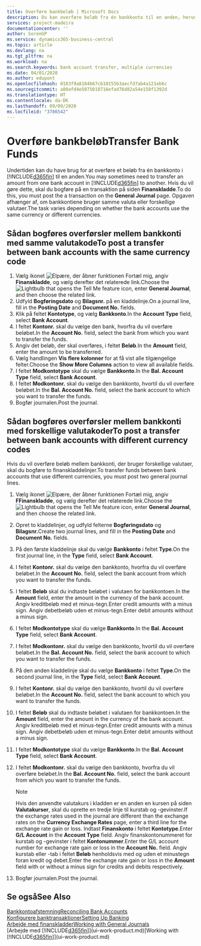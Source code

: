 ```yaml
---
title: Overføre bankbeløb | Microsoft Docs
description: Du kan overføre beløb fra én bankkonto til en anden, herunder forskellige valutaer, ved at bogføre transaktionen i finanskladden.
services: project-madeira
documentationcenter: ''
author: SorenGP
ms.service: dynamics365-business-central
ms.topic: article
ms.devlang: na
ms.tgt_pltfrm: na
ms.workload: na
ms.search.keywords: bank account transfer, multiple currencies
ms.date: 04/01/2020
ms.author: edupont
ms.openlocfilehash: 0183f9a8184b67cb10155b3aecfd7ab4a121eb6c
ms.sourcegitcommit: a80afd4e5075018716efad76d82a54e158f1392d
ms.translationtype: HT
ms.contentlocale: da-DK
ms.lasthandoff: 09/09/2020
ms.locfileid: "3786542"
---
```

# <a name="transfer-bank-funds"></a><span data-ttu-id="d568e-103">Overføre bankbeløb</span><span class="sxs-lookup"><span data-stu-id="d568e-103">Transfer Bank Funds</span></span>
<span data-ttu-id="d568e-104">Undertiden kan du have brug for at overføre et beløb fra én bankkonto i [!INCLUDE[d365fin](includes/d365fin_md.md)] til en anden.</span><span class="sxs-lookup"><span data-stu-id="d568e-104">You may sometimes need to transfer an amount from one bank account in [!INCLUDE[d365fin](includes/d365fin_md.md)] to another.</span></span> <span data-ttu-id="d568e-105">Hvis du vil gøre dette, skal du bogføre på en transaktion på siden **Finanskladde**.</span><span class="sxs-lookup"><span data-stu-id="d568e-105">To do this, you must post the a transaction on the **General Journal** page.</span></span> <span data-ttu-id="d568e-106">Opgaven afhænger af, om bankkontiene bruger samme valuta eller forskellige valutaer.</span><span class="sxs-lookup"><span data-stu-id="d568e-106">The task varies depending on whether the bank accounts use the same currency or different currencies.</span></span>

## <a name="to-post-a-transfer-between-bank-accounts-with-the-same-currency-code"></a><span data-ttu-id="d568e-107">Sådan bogføres overførsler mellem bankkonti med samme valutakode</span><span class="sxs-lookup"><span data-stu-id="d568e-107">To post a transfer between bank accounts with the same currency code</span></span>
1. <span data-ttu-id="d568e-108">Vælg ikonet ![Elpære, der åbner funktionen Fortæl mig](media/ui-search/search_small.png "Fortæl mig, hvad du vil foretage dig"), angiv **Finanskladde**, og vælg derefter det relaterede link.</span><span class="sxs-lookup"><span data-stu-id="d568e-108">Choose the ![Lightbulb that opens the Tell Me feature](media/ui-search/search_small.png "Tell me what you want to do") icon, enter **General Journal**, and then choose the related link.</span></span>
2. <span data-ttu-id="d568e-109">Udfyld **Bogføringsdato** og **Bilagsnr.** på en kladdelinje.</span><span class="sxs-lookup"><span data-stu-id="d568e-109">On a journal line, fill in the **Posting Date** and **Document No.** fields.</span></span>
3. <span data-ttu-id="d568e-110">Klik på feltet **Kontotype**, og vælg **Bankkonto**.</span><span class="sxs-lookup"><span data-stu-id="d568e-110">In the **Account Type** field, select **Bank Account**.</span></span>
4. <span data-ttu-id="d568e-111">I feltet **Kontonr.** skal du vælge den bank, hvorfra du vil overføre beløbet.</span><span class="sxs-lookup"><span data-stu-id="d568e-111">In the **Account No.** field, select the bank from which you want to transfer the funds.</span></span>
5. <span data-ttu-id="d568e-112">Angiv det beløb, der skal overføres, i feltet **Beløb**.</span><span class="sxs-lookup"><span data-stu-id="d568e-112">In the **Amount** field, enter the amount to be transferred.</span></span>
6. <span data-ttu-id="d568e-113">Vælg handlingen **Vis flere kolonner** for at få vist alle tilgængelige felter.</span><span class="sxs-lookup"><span data-stu-id="d568e-113">Choose the **Show More Columns** action to view all available fields.</span></span>
7. <span data-ttu-id="d568e-114">I feltet **Modkontotype** skal du vælge **Bankkonto**.</span><span class="sxs-lookup"><span data-stu-id="d568e-114">In the **Bal. Account Type** field, select **Bank Account**.</span></span>
8. <span data-ttu-id="d568e-115">I feltet **Modkontonr.** skal du vælge den bankkonto, hvortil du vil overføre beløbet.</span><span class="sxs-lookup"><span data-stu-id="d568e-115">In the **Bal. Account No.** field, select the bank account to which you want to transfer the funds.</span></span>
9. <span data-ttu-id="d568e-116">Bogfør journalen.</span><span class="sxs-lookup"><span data-stu-id="d568e-116">Post the journal.</span></span>

## <a name="to-post-a-transfer-between-bank-accounts-with-different-currency-codes"></a><span data-ttu-id="d568e-117">Sådan bogføres overførsler mellem bankkonti med forskellige valutakoder</span><span class="sxs-lookup"><span data-stu-id="d568e-117">To post a transfer between bank accounts with different currency codes</span></span>
<span data-ttu-id="d568e-118">Hvis du vil overføre beløb mellem bankkonti, der bruger forskellige valutaer, skal du bogføre to finanskladdelinjer.</span><span class="sxs-lookup"><span data-stu-id="d568e-118">To transfer funds between bank accounts that use different currencies, you must post two general journal lines.</span></span>

1. <span data-ttu-id="d568e-119">Vælg ikonet ![Elpære, der åbner funktionen Fortæl mig](media/ui-search/search_small.png "Fortæl mig, hvad du vil foretage dig"), angiv **FFinanskladde**, og vælg derefter det relaterede link.</span><span class="sxs-lookup"><span data-stu-id="d568e-119">Choose the ![Lightbulb that opens the Tell Me feature](media/ui-search/search_small.png "Tell me what you want to do") icon, enter **General Journal**, and then choose the related link.</span></span>
2. <span data-ttu-id="d568e-120">Opret to kladdelinjer, og udfyld felterne **Bogføringsdato** og **Bilagsnr.**</span><span class="sxs-lookup"><span data-stu-id="d568e-120">Create two journal lines, and fill in the **Posting Date** and **Document No.** fields.</span></span>
3. <span data-ttu-id="d568e-121">På den første kladdelinje skal du vælge **Bankkonto** i feltet **Type**.</span><span class="sxs-lookup"><span data-stu-id="d568e-121">On the first journal line, in the **Type** field, select **Bank Account**.</span></span>
4. <span data-ttu-id="d568e-122">I feltet **Kontonr.** skal du vælge den bankkonto, hvorfra du vil overføre beløbet.</span><span class="sxs-lookup"><span data-stu-id="d568e-122">In the **Account No.** field, select the bank account from which you want to transfer the funds.</span></span>
5. <span data-ttu-id="d568e-123">I feltet **Beløb** skal du indtaste beløbet i valutaen for bankkontoen.</span><span class="sxs-lookup"><span data-stu-id="d568e-123">In the **Amount** field, enter the amount in the currency of the bank account.</span></span> <span data-ttu-id="d568e-124">Angiv kreditbeløb med et minus-tegn.</span><span class="sxs-lookup"><span data-stu-id="d568e-124">Enter credit amounts with a minus sign.</span></span> <span data-ttu-id="d568e-125">Angiv debetbeløb uden et minus-tegn.</span><span class="sxs-lookup"><span data-stu-id="d568e-125">Enter debit amounts without a minus sign.</span></span>
6. <span data-ttu-id="d568e-126">I feltet **Modkontotype** skal du vælge **Bankkonto**.</span><span class="sxs-lookup"><span data-stu-id="d568e-126">In the **Bal. Account Type** field, select **Bank Account**.</span></span>
7. <span data-ttu-id="d568e-127">I feltet **Modkontonr.** skal du vælge den bankkonto, hvortil du vil overføre beløbet.</span><span class="sxs-lookup"><span data-stu-id="d568e-127">In the **Bal. Account No.** field, select the bank account to which you want to transfer the funds.</span></span>
8. <span data-ttu-id="d568e-128">På den anden kladdelinje skal du vælge **Bankkonto** i feltet **Type**.</span><span class="sxs-lookup"><span data-stu-id="d568e-128">On the second journal line, in the **Type** field, select **Bank Account**.</span></span>
9. <span data-ttu-id="d568e-129">I feltet **Kontonr.** skal du vælge den bankkonto, hvortil du vil overføre beløbet.</span><span class="sxs-lookup"><span data-stu-id="d568e-129">In the **Account No.** field, select the bank account to which you want to transfer the funds.</span></span>
10. <span data-ttu-id="d568e-130">I feltet **Beløb** skal du indtaste beløbet i valutaen for bankkontoen.</span><span class="sxs-lookup"><span data-stu-id="d568e-130">In the **Amount** field, enter the amount in the currency of the bank account.</span></span> <span data-ttu-id="d568e-131">Angiv kreditbeløb med et minus-tegn.</span><span class="sxs-lookup"><span data-stu-id="d568e-131">Enter credit amounts with a minus sign.</span></span> <span data-ttu-id="d568e-132">Angiv debetbeløb uden et minus-tegn.</span><span class="sxs-lookup"><span data-stu-id="d568e-132">Enter debit amounts without a minus sign.</span></span>
11. <span data-ttu-id="d568e-133">I feltet **Modkontotype** skal du vælge **Bankkonto**.</span><span class="sxs-lookup"><span data-stu-id="d568e-133">In the **Bal. Account Type** field, select **Bank Account**.</span></span>  
12. <span data-ttu-id="d568e-134">I feltet **Modkontonr.** skal du vælge den bankkonto, hvorfra du vil overføre beløbet.</span><span class="sxs-lookup"><span data-stu-id="d568e-134">In the **Bal. Account No.** field, select the bank account from which you want to transfer the funds.</span></span>

    > [!NOTE]  
    > <span data-ttu-id="d568e-135">Hvis den anvendte valutakurs i kladden er en anden en kursen på siden **Valutakurser**, skal du oprette en tredje linje til kurstab og -gevinster.</span><span class="sxs-lookup"><span data-stu-id="d568e-135">If the exchange rates used in the journal are different than the exchange rates on the **Currency Exchange Rates** page, enter a third line for the exchange rate gain or loss.</span></span> <span data-ttu-id="d568e-136">Indtast **Finanskonto** i feltet **Kontotype**.</span><span class="sxs-lookup"><span data-stu-id="d568e-136">Enter **G/L Account** in the **Account Type** field.</span></span> <span data-ttu-id="d568e-137">Angiv finanskontonummeret for kurstab og -gevinster i feltet **Kontonummer**.</span><span class="sxs-lookup"><span data-stu-id="d568e-137">Enter the G/L account number for exchange rate gain or loss in the **Account No.** field.</span></span> <span data-ttu-id="d568e-138">Angiv kurstab eller -tab i feltet **Beløb** henholdsvis med og uden et minustegn foran kredit og debet.</span><span class="sxs-lookup"><span data-stu-id="d568e-138">Enter the exchange rate gain or loss in the **Amount** field with or without a minus sign for credits and debits respectively.</span></span>
13. <span data-ttu-id="d568e-139">Bogfør journalen.</span><span class="sxs-lookup"><span data-stu-id="d568e-139">Post the journal.</span></span>

## <a name="see-also"></a><span data-ttu-id="d568e-140">Se også</span><span class="sxs-lookup"><span data-stu-id="d568e-140">See Also</span></span>
[<span data-ttu-id="d568e-141">Bankkontoafstemning</span><span class="sxs-lookup"><span data-stu-id="d568e-141">Reconciling Bank Accounts</span></span>](bank-manage-bank-accounts.md)  
[<span data-ttu-id="d568e-142">Konfigurere banktransaktioner</span><span class="sxs-lookup"><span data-stu-id="d568e-142">Setting Up Banking</span></span>](bank-setup-banking.md)  
[<span data-ttu-id="d568e-143">Arbejde med finanskladder</span><span class="sxs-lookup"><span data-stu-id="d568e-143">Working with General Journals</span></span>](ui-work-general-journals.md)  
<span data-ttu-id="d568e-144">[Arbejde med [!INCLUDE[d365fin](includes/d365fin_md.md)]](ui-work-product.md)</span><span class="sxs-lookup"><span data-stu-id="d568e-144">[Working with [!INCLUDE[d365fin](includes/d365fin_md.md)]](ui-work-product.md)</span></span>
